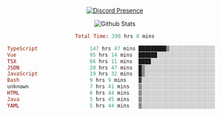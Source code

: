 <!DOCTYPE html>
<body>
<div align="center">

  [![Discord Presence](https://lanyard.cnrad.dev/api/576097150359044106)](https://discord.com/users/576097150359044106)
  
  ![Github Stats](https://github-readme-stats.vercel.app/api?username=verycrunchy&show_icons=true&theme=radical)

<!--START_SECTION:waka-->

```ruby
Total Time: 398 hrs 8 mins

TypeScript                 147 hrs 47 mins █████████▒░░░░░░░░░░░░░░░   37.13 %
Vue                        95 hrs 14 mins  ██████░░░░░░░░░░░░░░░░░░░   23.93 %
TSX                        66 hrs 11 mins  ████░░░░░░░░░░░░░░░░░░░░░   16.63 %
JSON                       20 hrs 47 mins  █▒░░░░░░░░░░░░░░░░░░░░░░░   05.22 %
JavaScript                 19 hrs 32 mins  █▒░░░░░░░░░░░░░░░░░░░░░░░   04.91 %
Bash                       9 hrs 9 mins    ▓░░░░░░░░░░░░░░░░░░░░░░░░   02.30 %
unknown                    7 hrs 41 mins   ▒░░░░░░░░░░░░░░░░░░░░░░░░   01.93 %
HTML                       6 hrs 44 mins   ▒░░░░░░░░░░░░░░░░░░░░░░░░   01.69 %
Java                       5 hrs 45 mins   ▒░░░░░░░░░░░░░░░░░░░░░░░░   01.44 %
YAML                       5 hrs 44 mins   ▒░░░░░░░░░░░░░░░░░░░░░░░░   01.44 %
```

<!--END_SECTION:waka-->
</div>
</body>
</html>

